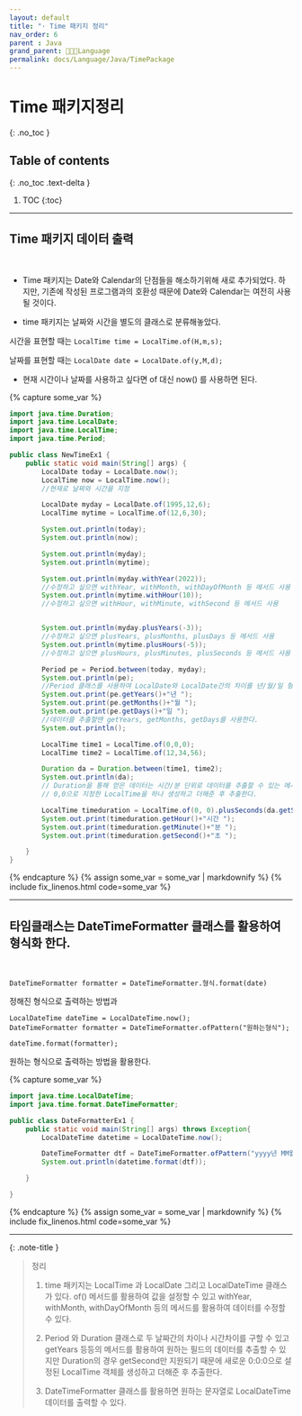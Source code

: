 ```yaml
---
layout: default
title: "· Time 패키지 정리"
nav_order: 6
parent : Java
grand_parent: 👩🏻‍💻Language
permalink: docs/Language/Java/TimePackage
---
```



# Time 패키지정리
{: .no_toc }

## Table of contents
{: .no_toc .text-delta }

1. TOC
{:toc}

---



## Time 패키지 데이터 출력

<br>

- Time 패키지는 Date와 Calendar의 단점들을 해소하기위해 새로 추가되었다. 하지만, 기존에 작성된 프로그램과의 호환성 때문에 Date와 Calendar는 여전히 사용될 것이다.



- time 패키지는 날짜와 시간을 별도의 클래스로 분류해놓았다.


시간을 표현할 때는 `LocalTime time = LocalTime.of(H,m,s);`


날짜를 표현할 때는 `LocalDate date = LocalDate.of(y,M,d);`



- 현재 시간이나 날짜를 사용하고 싶다면 of 대신 now() 를 사용하면 된다.

{% capture some_var %}
```java
import java.time.Duration;
import java.time.LocalDate;
import java.time.LocalTime;
import java.time.Period;

public class NewTimeEx1 {
    public static void main(String[] args) {
        LocalDate today = LocalDate.now();
        LocalTime now = LocalTime.now();
        //현재로 날짜와 시간을 지정

        LocalDate myday = LocalDate.of(1995,12,6);
        LocalTime mytime = LocalTime.of(12,6,30);

        System.out.println(today);
        System.out.println(now);

        System.out.println(myday);
        System.out.println(mytime);

        System.out.println(myday.withYear(2022));
        //수정하고 싶으면 withYear, withMonth, withDayOfMonth 등 메서드 사용
        System.out.println(mytime.withHour(10));
        //수정하고 싶으면 withHour, withMinute, withSecond 등 메서드 사용


        System.out.println(myday.plusYears(-3));
        //수정하고 싶으면 plusYears, plusMonths, plusDays 등 메서드 사용
        System.out.println(mytime.plusHours(-5));
        //수정하고 싶으면 plusHours, plusMinutes, plusSeconds 등 메서드 사용

        Period pe = Period.between(today, myday);
        System.out.println(pe);
        //Period 클래스를 사용하여 LocalDate와 LocalDate간의 차이를 년/월/일 형태로 알려준다.
        System.out.print(pe.getYears()+"년 ");
        System.out.print(pe.getMonths()+"월 ");
        System.out.print(pe.getDays()+"일 ");
        //데이터를 추출할땐 getYears, getMonths, getDays를 사용한다.
        System.out.println();

        LocalTime time1 = LocalTime.of(0,0,0);
        LocalTime time2 = LocalTime.of(12,34,56);

        Duration da = Duration.between(time1, time2);
        System.out.println(da);
        // Duration을 통해 얻은 데이터는 시간/분 단위로 데이터를 추출할 수 있는 메서드가 없으므로 아래와 같이
        // 0,0으로 지정한 LocalTime을 하나 생성하고 더해준 후 추출한다.

        LocalTime timeduration = LocalTime.of(0, 0).plusSeconds(da.getSeconds());
        System.out.print(timeduration.getHour()+"시간 ");
        System.out.print(timeduration.getMinute()+"분 ");
        System.out.print(timeduration.getSecond()+"초 ");

    }
}
```
{% endcapture %}
{% assign some_var = some_var | markdownify %}
{% include fix_linenos.html code=some_var %}


------

## 타임클래스는 DateTimeFormatter 클래스를 활용하여 형식화 한다.

<br>

```
DateTimeFormatter formatter = DateTimeFormatter.형식.format(date)
```


정해진 형식으로 출력하는 방법과


```
LocalDateTime dateTime = LocalDateTime.now();
DateTimeFormatter formatter = DateTimeFormatter.ofPattern("원하는형식");

dateTime.format(formatter);
```


원하는 형식으로 출력하는 방법을 활용한다.

{% capture some_var %}
```java
import java.time.LocalDateTime;
import java.time.format.DateTimeFormatter;

public class DateFormatterEx1 {
    public static void main(String[] args) throws Exception{
        LocalDateTime datetime = LocalDateTime.now();

        DateTimeFormatter dtf = DateTimeFormatter.ofPattern("yyyy년 MM월 dd일 E요일 그리고 HH시 mm분 ss초 입니다.");
        System.out.println(datetime.format(dtf));

    }

}
```
{% endcapture %}
{% assign some_var = some_var | markdownify %}
{% include fix_linenos.html code=some_var %}

------


{: .note-title }
> 정리
> 1. time 패키지는 LocalTime 과 LocalDate 그리고 LocalDateTime 클래스가 있다. of() 메서드를 활용하여 값을 설정할 수 있고 withYear, withMonth, withDayOfMonth 등의 메서드를 활용하여 데이터를 수정할 수 있다.
>
> 
> 2. Period 와 Duration 클래스로 두 날짜간의 차이나 시간차이를 구할 수 있고 getYears 등등의 메서드를 활용하여 원하는 필드의 데이터를 추출할 수 있지만 Duration의 경우 getSecond만 지원되기 때문에 새로운 0:0:0으로 설정된 LocalTime 객체를 생성하고 더해준 후 추출한다.
>
> 
> 3. DateTimeFormatter 클래스를 활용하면 원하는 문자열로 LocalDateTime 데이터를 출력할 수 있다.